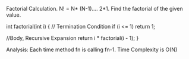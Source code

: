 Factorial Calculation.
N! = N* (N-1)…. 2*1. Find the factorial of the given value.

int factorial(int i)
{
  // Termination Condition
  if (i <= 1)
    return 1;

  //Body, Recursive Expansion
  return i * factorial(i - 1);
}

Analysis: 
Each time method fn is calling fn-1. Time Complexity is O(N)

